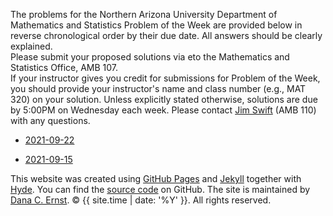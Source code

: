 The problems for the Northern Arizona University Department of Mathematics and Statistics Problem of the Week are provided 
below in reverse chronological order by their due date. All answers should be clearly explained.  
Please submit your proposed solutions via eto the Mathematics and Statistics Office, AMB 107.  
If your instructor gives you credit for submissions for Problem of the Week, 
you should provide your instructor's name and class number (e.g., MAT 320) on your solution. 
Unless explicitly stated otherwise, solutions are due by 5:00PM on Wednesday each week. 
Please contact [Jim Swift](mailto:jwswift@gmail.com) (AMB 110) with any questions.

- <a href = "https://naumathstat.github.io/problem-of-the-week/files/2021-09-22.html">2021-09-22</a>

- <a href = "https://naumathstat.github.io/problem-of-the-week/files/2021-09-15.html">2021-09-15</a>

<p>This website was created using <a href="https://pages.github.com">GitHub Pages</a> and <a href="http://jekyllrb.com">Jekyll</a> together with <a href="http://hyde.getpoole.com">Hyde</a>. You can find the <a href="http://github.com/NAUMathStat/seminars">source code</a> on GitHub. The site is maintained by <a href="http://dcernst.github.io">Dana C. Ernst</a>. &copy; {{ site.time | date: '%Y' }}. All rights reserved.</p>
